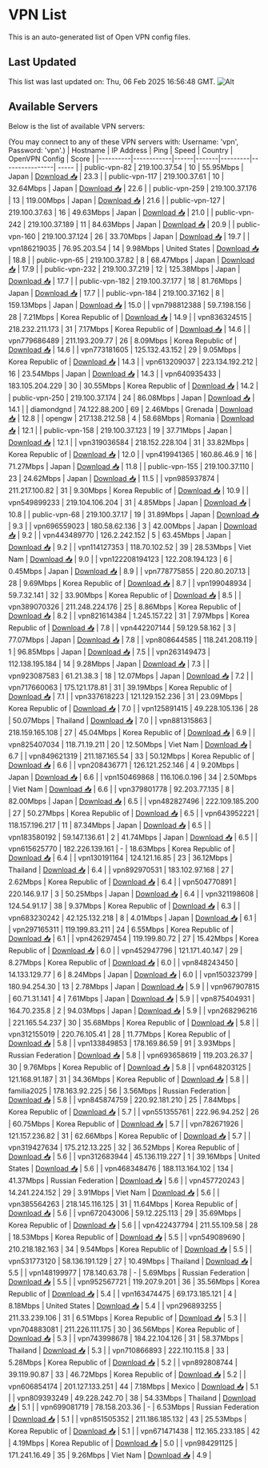 # VPN List

This is an auto-generated list of Open VPN config files.

## Last Updated

This list was last updated on: Thu, 06 Feb 2025 16:56:48 GMT.
![Alt](https://repobeats.axiom.co/api/embed/186b98318ef1479477931607c1ad7d823f12451f.svg "Repobeats analytics image")

## Available Servers

Below is the list of available VPN servers:

(You may connect to any of these VPN servers with: Username: 'vpn', Password: 'vpn'.)
| Hostname | IP Address | Ping | Speed | Country | OpenVPN Config | Score |
|----------|------------|------|-------|---------|----------------| ----- |
| public-vpn-82 | 219.100.37.54 | 10 | 55.95Mbps | Japan | [Download 📥](./configs/server_0_JP.ovpn) | 23.3 |
| public-vpn-117 | 219.100.37.61 | 10 | 32.64Mbps | Japan | [Download 📥](./configs/server_1_JP.ovpn) | 22.6 |
| public-vpn-259 | 219.100.37.176 | 13 | 119.00Mbps | Japan | [Download 📥](./configs/server_2_JP.ovpn) | 21.6 |
| public-vpn-127 | 219.100.37.63 | 16 | 49.63Mbps | Japan | [Download 📥](./configs/server_3_JP.ovpn) | 21.0 |
| public-vpn-242 | 219.100.37.189 | 11 | 84.63Mbps | Japan | [Download 📥](./configs/server_4_JP.ovpn) | 20.9 |
| public-vpn-160 | 219.100.37.124 | 26 | 33.70Mbps | Japan | [Download 📥](./configs/server_5_JP.ovpn) | 19.7 |
| vpn186219035 | 76.95.203.54 | 14 | 9.98Mbps | United States | [Download 📥](./configs/server_6_US.ovpn) | 18.8 |
| public-vpn-65 | 219.100.37.82 | 8 | 68.47Mbps | Japan | [Download 📥](./configs/server_7_JP.ovpn) | 17.9 |
| public-vpn-232 | 219.100.37.219 | 12 | 125.38Mbps | Japan | [Download 📥](./configs/server_8_JP.ovpn) | 17.7 |
| public-vpn-182 | 219.100.37.177 | 18 | 81.76Mbps | Japan | [Download 📥](./configs/server_9_JP.ovpn) | 17.7 |
| public-vpn-184 | 219.100.37.162 | 8 | 159.13Mbps | Japan | [Download 📥](./configs/server_10_JP.ovpn) | 15.0 |
| vpn798812388 | 59.7.198.156 | 28 | 7.21Mbps | Korea Republic of | [Download 📥](./configs/server_11_KR.ovpn) | 14.9 |
| vpn836324515 | 218.232.211.173 | 31 | 7.17Mbps | Korea Republic of | [Download 📥](./configs/server_12_KR.ovpn) | 14.6 |
| vpn779686489 | 211.193.209.77 | 26 | 8.09Mbps | Korea Republic of | [Download 📥](./configs/server_13_KR.ovpn) | 14.6 |
| vpn773181605 | 125.132.43.152 | 29 | 9.05Mbps | Korea Republic of | [Download 📥](./configs/server_14_KR.ovpn) | 14.3 |
| vpn613209037 | 223.134.192.212 | 16 | 23.54Mbps | Japan | [Download 📥](./configs/server_15_JP.ovpn) | 14.3 |
| vpn640935433 | 183.105.204.229 | 30 | 30.55Mbps | Korea Republic of | [Download 📥](./configs/server_16_KR.ovpn) | 14.2 |
| public-vpn-250 | 219.100.37.174 | 24 | 86.08Mbps | Japan | [Download 📥](./configs/server_17_JP.ovpn) | 14.1 |
| diamondgnd | 74.122.88.200 | 69 | 2.46Mbps | Grenada | [Download 📥](./configs/server_18_GD.ovpn) | 12.8 |
| opengw | 217.138.212.58 | 4 | 58.68Mbps | Romania | [Download 📥](./configs/server_19_RO.ovpn) | 12.1 |
| public-vpn-158 | 219.100.37.123 | 19 | 37.71Mbps | Japan | [Download 📥](./configs/server_20_JP.ovpn) | 12.1 |
| vpn319036584 | 218.152.228.104 | 31 | 33.82Mbps | Korea Republic of | [Download 📥](./configs/server_21_KR.ovpn) | 12.0 |
| vpn419941365 | 160.86.46.9 | 16 | 71.27Mbps | Japan | [Download 📥](./configs/server_22_JP.ovpn) | 11.8 |
| public-vpn-155 | 219.100.37.110 | 23 | 24.62Mbps | Japan | [Download 📥](./configs/server_23_JP.ovpn) | 11.5 |
| vpn985937874 | 211.217.100.82 | 31 | 9.30Mbps | Korea Republic of | [Download 📥](./configs/server_24_KR.ovpn) | 10.9 |
| vpn549899233 | 219.104.106.204 | 31 | 4.85Mbps | Japan | [Download 📥](./configs/server_25_JP.ovpn) | 10.8 |
| public-vpn-68 | 219.100.37.17 | 19 | 31.89Mbps | Japan | [Download 📥](./configs/server_26_JP.ovpn) | 9.3 |
| vpn696559023 | 180.58.62.136 | 3 | 42.00Mbps | Japan | [Download 📥](./configs/server_27_JP.ovpn) | 9.2 |
| vpn443489770 | 126.2.242.152 | 5 | 63.45Mbps | Japan | [Download 📥](./configs/server_28_JP.ovpn) | 9.2 |
| vpn114127353 | 118.70.102.52 | 39 | 28.53Mbps | Viet Nam | [Download 📥](./configs/server_29_VN.ovpn) | 9.0 |
| vpn122208194123 | 122.208.194.123 | 6 | 0.45Mbps | Japan | [Download 📥](./configs/server_30_JP.ovpn) | 8.9 |
| vpn778775855 | 220.80.207.13 | 28 | 9.69Mbps | Korea Republic of | [Download 📥](./configs/server_31_KR.ovpn) | 8.7 |
| vpn199048934 | 59.7.32.141 | 32 | 33.90Mbps | Korea Republic of | [Download 📥](./configs/server_32_KR.ovpn) | 8.5 |
| vpn389070326 | 211.248.224.176 | 25 | 8.86Mbps | Korea Republic of | [Download 📥](./configs/server_33_KR.ovpn) | 8.2 |
| vpn821614384 | 1.245.157.22 | 31 | 7.97Mbps | Korea Republic of | [Download 📥](./configs/server_34_KR.ovpn) | 7.8 |
| vpn442207144 | 59.129.58.162 | 3 | 77.07Mbps | Japan | [Download 📥](./configs/server_35_JP.ovpn) | 7.8 |
| vpn808644585 | 118.241.208.119 | 1 | 96.85Mbps | Japan | [Download 📥](./configs/server_36_JP.ovpn) | 7.5 |
| vpn263149473 | 112.138.195.184 | 14 | 9.28Mbps | Japan | [Download 📥](./configs/server_37_JP.ovpn) | 7.3 |
| vpn923087583 | 61.21.38.3 | 18 | 12.07Mbps | Japan | [Download 📥](./configs/server_38_JP.ovpn) | 7.2 |
| vpn717660063 | 175.121.178.81 | 31 | 39.19Mbps | Korea Republic of | [Download 📥](./configs/server_39_KR.ovpn) | 7.1 |
| vpn337618223 | 121.129.152.236 | 31 | 23.09Mbps | Korea Republic of | [Download 📥](./configs/server_40_KR.ovpn) | 7.0 |
| vpn125891415 | 49.228.105.136 | 28 | 50.07Mbps | Thailand | [Download 📥](./configs/server_41_TH.ovpn) | 7.0 |
| vpn881315863 | 218.159.165.108 | 27 | 45.04Mbps | Korea Republic of | [Download 📥](./configs/server_42_KR.ovpn) | 6.9 |
| vpn825407034 | 118.71.19.211 | 20 | 12.50Mbps | Viet Nam | [Download 📥](./configs/server_43_VN.ovpn) | 6.7 |
| vpn849621319 | 211.187.165.54 | 33 | 50.12Mbps | Korea Republic of | [Download 📥](./configs/server_44_KR.ovpn) | 6.6 |
| vpn208436771 | 126.121.252.146 | 4 | 9.20Mbps | Japan | [Download 📥](./configs/server_45_JP.ovpn) | 6.6 |
| vpn150469868 | 116.106.0.196 | 34 | 2.50Mbps | Viet Nam | [Download 📥](./configs/server_46_VN.ovpn) | 6.6 |
| vpn379801778 | 92.203.77.135 | 8 | 82.00Mbps | Japan | [Download 📥](./configs/server_47_JP.ovpn) | 6.5 |
| vpn482827496 | 222.109.185.200 | 27 | 50.27Mbps | Korea Republic of | [Download 📥](./configs/server_48_KR.ovpn) | 6.5 |
| vpn643952221 | 118.157.196.217 | 11 | 87.34Mbps | Japan | [Download 📥](./configs/server_49_JP.ovpn) | 6.5 |
| vpn183580192 | 59.147.136.61 | 2 | 41.74Mbps | Japan | [Download 📥](./configs/server_50_JP.ovpn) | 6.5 |
| vpn615625770 | 182.226.139.161 | - | 18.63Mbps | Korea Republic of | [Download 📥](./configs/server_51_KR.ovpn) | 6.4 |
| vpn130191164 | 124.121.16.85 | 23 | 36.12Mbps | Thailand | [Download 📥](./configs/server_52_TH.ovpn) | 6.4 |
| vpn892970531 | 183.102.97.168 | 27 | 2.62Mbps | Korea Republic of | [Download 📥](./configs/server_53_KR.ovpn) | 6.4 |
| vpn504770891 | 220.146.9.17 | 3 | 50.25Mbps | Japan | [Download 📥](./configs/server_54_JP.ovpn) | 6.4 |
| vpn321198608 | 124.54.91.17 | 38 | 9.37Mbps | Korea Republic of | [Download 📥](./configs/server_55_KR.ovpn) | 6.3 |
| vpn683230242 | 42.125.132.218 | 8 | 4.01Mbps | Japan | [Download 📥](./configs/server_56_JP.ovpn) | 6.1 |
| vpn297165311 | 119.199.83.211 | 24 | 6.55Mbps | Korea Republic of | [Download 📥](./configs/server_57_KR.ovpn) | 6.1 |
| vpn426297454 | 119.199.80.72 | 27 | 15.42Mbps | Korea Republic of | [Download 📥](./configs/server_58_KR.ovpn) | 6.0 |
| vpn452947796 | 121.171.40.147 | 29 | 8.27Mbps | Korea Republic of | [Download 📥](./configs/server_59_KR.ovpn) | 6.0 |
| vpn848243450 | 14.133.129.77 | 6 | 8.24Mbps | Japan | [Download 📥](./configs/server_60_JP.ovpn) | 6.0 |
| vpn150323799 | 180.94.254.30 | 13 | 2.78Mbps | Japan | [Download 📥](./configs/server_61_JP.ovpn) | 5.9 |
| vpn967907815 | 60.71.31.141 | 4 | 7.61Mbps | Japan | [Download 📥](./configs/server_62_JP.ovpn) | 5.9 |
| vpn875404931 | 164.70.235.8 | 2 | 94.03Mbps | Japan | [Download 📥](./configs/server_63_JP.ovpn) | 5.9 |
| vpn268296216 | 221.165.54.237 | 30 | 35.68Mbps | Korea Republic of | [Download 📥](./configs/server_64_KR.ovpn) | 5.8 |
| vpn312155019 | 220.76.105.41 | 28 | 11.77Mbps | Korea Republic of | [Download 📥](./configs/server_65_KR.ovpn) | 5.8 |
| vpn133849853 | 178.169.86.59 | 91 | 3.93Mbps | Russian Federation | [Download 📥](./configs/server_66_RU.ovpn) | 5.8 |
| vpn693658619 | 119.203.26.37 | 30 | 9.76Mbps | Korea Republic of | [Download 📥](./configs/server_67_KR.ovpn) | 5.8 |
| vpn648203125 | 121.168.91.187 | 31 | 34.36Mbps | Korea Republic of | [Download 📥](./configs/server_68_KR.ovpn) | 5.8 |
| familia2025 | 178.163.92.225 | 56 | 3.56Mbps | Russian Federation | [Download 📥](./configs/server_69_RU.ovpn) | 5.8 |
| vpn845874759 | 220.92.181.210 | 25 | 7.84Mbps | Korea Republic of | [Download 📥](./configs/server_70_KR.ovpn) | 5.7 |
| vpn551355761 | 222.96.94.252 | 26 | 60.75Mbps | Korea Republic of | [Download 📥](./configs/server_71_KR.ovpn) | 5.7 |
| vpn782671926 | 121.157.236.82 | 31 | 62.66Mbps | Korea Republic of | [Download 📥](./configs/server_72_KR.ovpn) | 5.7 |
| vpn319427634 | 175.212.13.225 | 32 | 36.52Mbps | Korea Republic of | [Download 📥](./configs/server_73_KR.ovpn) | 5.6 |
| vpn312683944 | 45.136.119.227 | 1 | 39.16Mbps | United States | [Download 📥](./configs/server_74_US.ovpn) | 5.6 |
| vpn468348476 | 188.113.164.102 | 134 | 41.37Mbps | Russian Federation | [Download 📥](./configs/server_75_RU.ovpn) | 5.6 |
| vpn457720243 | 14.241.224.152 | 29 | 3.91Mbps | Viet Nam | [Download 📥](./configs/server_76_VN.ovpn) | 5.6 |
| vpn385564263 | 218.145.116.125 | 31 | 11.64Mbps | Korea Republic of | [Download 📥](./configs/server_77_KR.ovpn) | 5.6 |
| vpn672043006 | 59.12.225.113 | 29 | 35.69Mbps | Korea Republic of | [Download 📥](./configs/server_78_KR.ovpn) | 5.6 |
| vpn422437794 | 211.55.109.58 | 28 | 18.53Mbps | Korea Republic of | [Download 📥](./configs/server_79_KR.ovpn) | 5.5 |
| vpn549089690 | 210.218.182.163 | 34 | 9.54Mbps | Korea Republic of | [Download 📥](./configs/server_80_KR.ovpn) | 5.5 |
| vpn531773120 | 58.136.191.129 | 27 | 10.49Mbps | Thailand | [Download 📥](./configs/server_81_TH.ovpn) | 5.5 |
| vpn148199977 | 178.140.63.78 | - | 5.69Mbps | Russian Federation | [Download 📥](./configs/server_82_RU.ovpn) | 5.5 |
| vpn952567721 | 119.207.9.201 | 36 | 35.56Mbps | Korea Republic of | [Download 📥](./configs/server_83_KR.ovpn) | 5.4 |
| vpn163474475 | 69.173.185.121 | 4 | 8.18Mbps | United States | [Download 📥](./configs/server_84_US.ovpn) | 5.4 |
| vpn296893255 | 211.33.239.106 | 31 | 6.51Mbps | Korea Republic of | [Download 📥](./configs/server_85_KR.ovpn) | 5.3 |
| vpn704883081 | 211.226.111.175 | 30 | 36.56Mbps | Korea Republic of | [Download 📥](./configs/server_86_KR.ovpn) | 5.3 |
| vpn743998678 | 184.22.104.126 | 31 | 58.37Mbps | Thailand | [Download 📥](./configs/server_87_TH.ovpn) | 5.3 |
| vpn710866893 | 222.110.115.8 | 33 | 5.28Mbps | Korea Republic of | [Download 📥](./configs/server_88_KR.ovpn) | 5.2 |
| vpn892808744 | 39.119.90.87 | 33 | 46.72Mbps | Korea Republic of | [Download 📥](./configs/server_89_KR.ovpn) | 5.2 |
| vpn606854174 | 201.127.133.251 | 44 | 7.18Mbps | Mexico | [Download 📥](./configs/server_90_MX.ovpn) | 5.1 |
| vpn809393249 | 49.228.242.70 | 38 | 54.33Mbps | Thailand | [Download 📥](./configs/server_91_TH.ovpn) | 5.1 |
| vpn699081719 | 78.158.203.36 | - | 6.53Mbps | Russian Federation | [Download 📥](./configs/server_92_RU.ovpn) | 5.1 |
| vpn851505352 | 211.186.185.132 | 43 | 25.53Mbps | Korea Republic of | [Download 📥](./configs/server_93_KR.ovpn) | 5.1 |
| vpn671471438 | 112.165.233.185 | 42 | 4.19Mbps | Korea Republic of | [Download 📥](./configs/server_94_KR.ovpn) | 5.0 |
| vpn984291125 | 171.241.16.49 | 35 | 9.26Mbps | Viet Nam | [Download 📥](./configs/server_95_VN.ovpn) | 4.9 |

